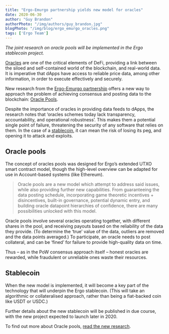 ```yaml
---
title: "Ergo-Emurgo partnership yields new model for oracles"
date: 2020-06-30
author: "Guy Brandon"
authorPhoto: "/img/authors/guy_brandon.jpg"
blogPhoto: "/img/blog/ergo_emurgo_oracles.png"
tags: ['Ergo Team']
---
```


*The joint research on oracle pools will be implemented in the Ergo stablecoin project.*

[Oracles](https://ergoplatform.org/en/blog/2020_04_04_building_ergo_oracles/) are one of the critical elements of DeFi, providing a link between the siloed and self-contained world of the blockchain, and real-world data. It is imperative that dApps have access to reliable price data, among other information, in order to execute effectively and securely.

New research from the [Ergo-Emurgo partnership](https://ergoplatform.org/en/blog/2020_06_09_press_release/) offers a new way to approach the problem of achieving consensus and posting data to the blockchain: [Oracle Pools](https://github.com/Emurgo/Emurgo-Research/blob/master/oracles/Oracle-Pools.md).

Despite the importance of oracles in providing data feeds to dApps, the research notes that ‘oracles schemes today lack transparency, accountability, and operational robustness’. This makes them a potential single point of failure, threatening the security of any software that relies on them. In the case of a [stablecoin](https://ergoplatform.org/en/blog/2020_05_05_stablecoins/), it can mean the risk of losing its peg, and opening it to attack and exploits.

## Oracle pools

The concept of oracles pools was designed for Ergo’s extended UTXO smart contract model, though the high-level overview can be adapted for use in Account-based systems (like Ethereum).

> Oracle pools are a new model which attempt to address said issues, while also providing further new capabilities. From guaranteeing the data posting schedule, incorporating game theoretic incentives + disincentives, built-in governance, potential dynamic entry, and building oracle datapoint hierarchies of confidence, there are many possibilities unlocked with this model.

Oracle pools involve several oracles operating together, with different shares in the pool, and receiving payouts based on the reliability of the data they provide. (To determine the ‘true’ value of the data, outliers are removed and the data points averaged.) To participate, an oracle needs to post collateral, and can be ‘fined’ for failure to provide high-quality data on time. 

Thus – as in the PoW consensus approach itself – honest oracles are rewarded, while fraudulent or unreliable ones waste their resources.

## Stablecoin

When the new model is implemented, it will become a key part of the technology that will underpin the Ergo stablecoin. (This will take an algorithmic or collateralised approach, rather than being a fiat-backed coin like USDT or USDC.)

Further details about the new stablecoin will be published in due course, with the new project expected to launch later in 2020.

To find out more about Oracle pools, [read the new research](https://github.com/Emurgo/Emurgo-Research/blob/master/oracles/Oracle-Pools.md).
